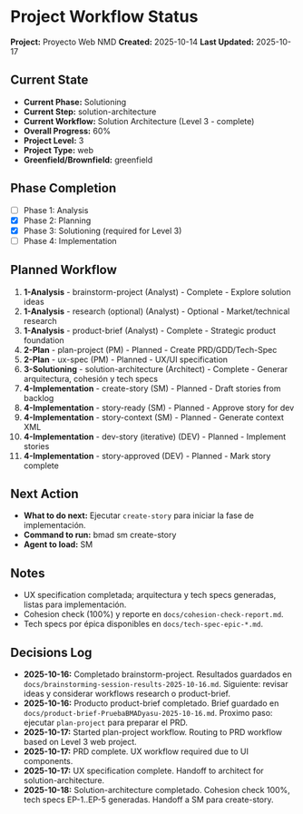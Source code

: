# Project Workflow Status

**Project:** Proyecto Web NMD
**Created:** 2025-10-14
**Last Updated:** 2025-10-17

## Current State
- **Current Phase:** Solutioning
- **Current Step:** solution-architecture
- **Current Workflow:** Solution Architecture (Level 3 - complete)
- **Overall Progress:** 60%
- **Project Level:** 3
- **Project Type:** web
- **Greenfield/Brownfield:** greenfield

## Phase Completion
- [ ] Phase 1: Analysis
- [x] Phase 2: Planning
- [x] Phase 3: Solutioning (required for Level 3)
- [ ] Phase 4: Implementation

## Planned Workflow
1. **1-Analysis** - brainstorm-project (Analyst) - Complete - Explore solution ideas
2. **1-Analysis** - research (optional) (Analyst) - Optional - Market/technical research
3. **1-Analysis** - product-brief (Analyst) - Complete - Strategic product foundation
4. **2-Plan** - plan-project (PM) - Planned - Create PRD/GDD/Tech-Spec
5. **2-Plan** - ux-spec (PM) - Planned - UX/UI specification
6. **3-Solutioning** - solution-architecture (Architect) - Complete - Generar arquitectura, cohesión y tech specs
7. **4-Implementation** - create-story (SM) - Planned - Draft stories from backlog
8. **4-Implementation** - story-ready (SM) - Planned - Approve story for dev
9. **4-Implementation** - story-context (SM) - Planned - Generate context XML
10. **4-Implementation** - dev-story (iterative) (DEV) - Planned - Implement stories
11. **4-Implementation** - story-approved (DEV) - Planned - Mark story complete

## Next Action
- **What to do next:** Ejecutar `create-story` para iniciar la fase de implementación.
- **Command to run:** bmad sm create-story
- **Agent to load:** SM

## Notes
- UX specification completada; arquitectura y tech specs generadas, listas para implementación.
- Cohesion check (100%) y reporte en `docs/cohesion-check-report.md`.
- Tech specs por épica disponibles en `docs/tech-spec-epic-*.md`.

## Decisions Log
- **2025-10-16:** Completado brainstorm-project. Resultados guardados en `docs/brainstorming-session-results-2025-10-16.md`. Siguiente: revisar ideas y considerar workflows research o product-brief.
- **2025-10-16:** Producto product-brief completado. Brief guardado en `docs/product-brief-PruebaBMADyasu-2025-10-16.md`. Proximo paso: ejecutar `plan-project` para preparar el PRD.
- **2025-10-17:** Started plan-project workflow. Routing to PRD workflow based on Level 3 web project.
- **2025-10-17:** PRD complete. UX workflow required due to UI components.
- **2025-10-17:** UX specification complete. Handoff to architect for solution-architecture.
- **2025-10-18:** Solution-architecture completado. Cohesion check 100%, tech specs EP-1..EP-5 generadas. Handoff a SM para create-story.

